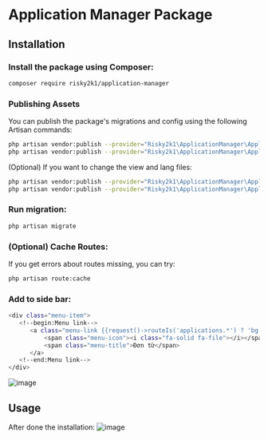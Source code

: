 # Application Manager Package

## Installation

### Install the package using Composer:

```bash
composer require risky2k1/application-manager
```

### Publishing Assets
You can publish the package's migrations and config using the following Artisan commands:

```bash
php artisan vendor:publish --provider="Risky2k1\ApplicationManager\ApplicationManagerServiceProvider" --tag="migrations"
php artisan vendor:publish --provider="Risky2k1\ApplicationManager\ApplicationManagerServiceProvider" --tag="config"
```

(Optional) If you want to change the view and lang files:

```bash
php artisan vendor:publish --provider="Risky2k1\ApplicationManager\ApplicationManagerServiceProvider" --tag="views"
php artisan vendor:publish --provider="Risky2k1\ApplicationManager\ApplicationManagerServiceProvider" --tag="langs"
```
### Run migration:

```bash
php artisan migrate
```

### (Optional) Cache Routes:
If you get errors about routes missing, you can try:
```bash
php artisan route:cache
```

### Add to side bar:

```bash
<div class="menu-item">
   <!--begin:Menu link-->
      <a class="menu-link {{request()->routeIs('applications.*') ? 'bg-success':''}}" href="{{route('applications.index',['type'=>config('application-manager.application.default')])}}">
          <span class="menu-icon"><i class="fa-solid fa-file"></i></span>
          <span class="menu-title">Đơn từ</span>
      </a>
   <!--end:Menu link-->
</div>
```
![image](https://github.com/risky2k1/application-manager/assets/97021417/1bc1a8cf-d6ac-4ab9-8967-f44390303a8d)

## Usage
After done the installation:
![image](https://github.com/risky2k1/application-manager/assets/97021417/1440a734-642e-49ce-8b24-c2a702b886db)



